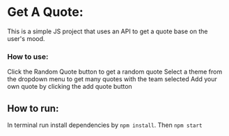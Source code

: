 # Get A Quote:
This is a simple JS project that uses an API to get a quote base on the user's mood.

### How to use:
Click the Random Quote button to get a random quote
Select a theme from the dropdown menu to get many quotes with the team selected
Add your own quote by clicking the add quote button

## How to run: 
In terminal run install dependencies by `npm install`. Then `npm start`